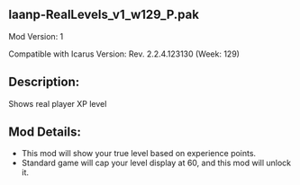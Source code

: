 laanp-RealLevels_v1_w129_P.pak
----------------------------------------------------------------------
Mod Version: 1

Compatible with Icarus Version: Rev. 2.2.4.123130 (Week: 129)

## Description:
Shows real player XP level

## Mod Details:
- This mod will show your true level based on experience points.
- Standard game will cap your level display at 60, and this mod will unlock it. 








































































































